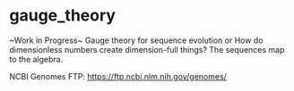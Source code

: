 # gauge_theory
~Work in Progress~
Gauge theory for sequence evolution or How do dimensionless numbers create dimension-full things?
The sequences map to the algebra. 

NCBI Genomes FTP: https://ftp.ncbi.nlm.nih.gov/genomes/
